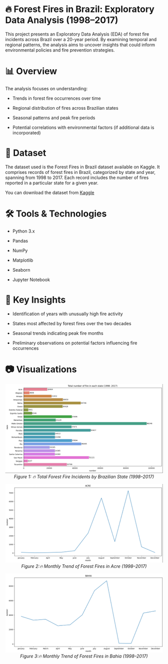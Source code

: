 # 🔥 Forest Fires in Brazil: Exploratory Data Analysis (1998–2017)
This project presents an Exploratory Data Analysis (EDA) of forest fire incidents across Brazil over a 20-year period. By examining temporal and regional patterns, the analysis aims to uncover insights that could inform environmental policies and fire prevention strategies.

# 📊 Overview
The analysis focuses on understanding:

- Trends in forest fire occurrences over time

- Regional distribution of fires across Brazilian states

- Seasonal patterns and peak fire periods

- Potential correlations with environmental factors (if additional data is incorporated)

# 📁 Dataset
The dataset used is the Forest Fires in Brazil dataset available on Kaggle. It comprises records of forest fires in Brazil, categorized by state and year, spanning from 1998 to 2017. Each record includes the number of fires reported in a particular state for a given year.

You can download the dataset from [Kaggle](https://www.kaggle.com/datasets/gustavomodelli/forest-fires-in-brazil)


# 🛠️ Tools & Technologies
- Python 3.x

- Pandas

- NumPy

- Matplotlib

- Seaborn

- Jupyter Notebook

# 📌 Key Insights
- Identification of years with unusually high fire activity

- States most affected by forest fires over the two decades

- Seasonal trends indicating peak fire months

- Preliminary observations on potential factors influencing fire occurrences

# 📷 Visualizations
<p align="center">
  <img src="images/total_fires.png"/>
  <br>
  <em>Figure 1: 🔥 Total Forest Fire Incidents by Brazilian State (1998–2017)</em>
</p>

<p align="center">
  <img src="images/ACRE_fires.png"/>
  <br>
  <em>Figure 2:🔥 Monthly Trend of Forest Fires in Acre (1998–2017)</em>
</p>

<p align="center">
  <img src="images/BAHIA_fires.png"/>
  <br>
  <em>Figure 3:🔥 Monthly Trend of Forest Fires in Bahia (1998–2017)</em>
</p>

